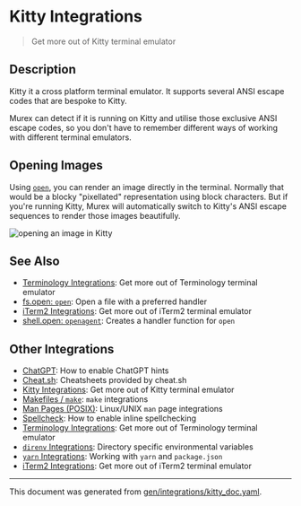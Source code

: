 # Kitty Integrations

> Get more out of Kitty terminal emulator

## Description

Kitty it a cross platform terminal emulator. It supports several ANSI escape
codes that are bespoke to Kitty.

Murex can detect if it is running on Kitty and utilise those exclusive ANSI
escape codes, so you don't have to remember different ways of working with
different terminal emulators.

## Opening Images

Using [`open`](/docs/commands/open.md), you can render an image directly in the
terminal. Normally that would be a blocky "pixellated" representation using
block characters. But if you're running Kitty, Murex will automatically switch
to Kitty's ANSI escape sequences to render those images beautifully.

![opening an image in Kitty](https://nojs.murex.rocks/images/screenshot-kitty-open.png)

## See Also

* [Terminology Integrations](../integrations/terminology.md):
  Get more out of Terminology terminal emulator
* [fs.open: `open`](../commands/open.md):
  Open a file with a preferred handler
* [iTerm2 Integrations](../integrations/iterm2.md):
  Get more out of iTerm2 terminal emulator
* [shell.open: `openagent`](../commands/openagent.md):
  Creates a handler function for `open`

## Other Integrations

* [ChatGPT](../integrations/chatgpt.md):
  How to enable ChatGPT hints
* [Cheat.sh](../integrations/cheatsh.md):
  Cheatsheets provided by cheat.sh
* [Kitty Integrations](../integrations/kitty.md):
  Get more out of Kitty terminal emulator
* [Makefiles / `make`](../integrations/make.md):
  `make` integrations
* [Man Pages (POSIX)](../integrations/man-pages.md):
  Linux/UNIX `man` page integrations
* [Spellcheck](../integrations/spellcheck.md):
  How to enable inline spellchecking
* [Terminology Integrations](../integrations/terminology.md):
  Get more out of Terminology terminal emulator
* [`direnv` Integrations](../integrations/direnv.md):
  Directory specific environmental variables
* [`yarn` Integrations](../integrations/yarn.md):
  Working with `yarn` and `package.json`
* [iTerm2 Integrations](../integrations/iterm2.md):
  Get more out of iTerm2 terminal emulator


<hr/>

This document was generated from [gen/integrations/kitty_doc.yaml](https://github.com/lmorg/murex/blob/master/gen/integrations/kitty_doc.yaml).